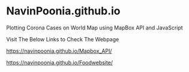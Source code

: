 # NavinPoonia.github.io
Plotting Corona Cases on World Map using MapBox API and JavaScript

Visit The Below Links to Check The Webpage

https://navinpoonia.github.io/Mapbox_API/

https://navinpoonia.github.io/Foodwebsite/

